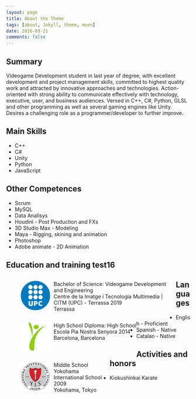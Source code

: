 ```yaml
---
layout: page
title: About the Theme
tags: [about, Jekyll, theme, moon]
date: 2016-03-21
comments: false
---
```


## Summary
Videogame Development student in last year of degree, with excellent development and project management skills, committed to highest quality work and attracted by innovative approaches and technologies. Action-oriented with strong ability to communicate effectively with technology, executive, user, and business audiences.
Versed in C++, C#, Python, GLSL and other programming as well as several gaming engines like Unity. Desires a challenging role as a programmer/developer to further improve.

## Main Skills
* C++
* C#
* Unity
* Python
* JavaScript

## Other Competences
* Scrum
* MySQL
* Data Analisys
* Houdini - Post Production and FXs
* 3D Studio Max - Modeling
* Maya - Rigging, skining and animation
* Photoshop
* Adobe animate - 2D Animation

## Education and training test16

<figure>
    <p style="max-idth:100%; float:left; overflow:auto;">
    <img src="../assets/img/UPC.png" alt="" style="width:90px; height:80px; float:left;">
      Bachelor of Science: Videogame Development and Engineering<br />
      Centre de la Imatge i Tecnologia Multimedia | CITM (UPC) - Terrassa 2019<br />
      Terrassa<br />
    </p>   
</figure>

<figure>
    <p style="max-idth:100%; float:left; overflow:auto;">
    <img src="../assets/img/PIA.png" alt="" style="width:90px; height:80px; float:left;">
      High School Diploma: High School<br />
      Escola Pia Nostra Senyora 2014<br />
      Barcelona, Barcelona<br />
    </p>   
</figure>

<figure>
    <p style="max-idth:100%; float:left; overflow:auto;">
    <img src="../assets/img/YIS.png" alt="" style="width:90px; height:80px; float:left;">
      Middle School<br />
      Yokohama International School 2009<br />
      Yokohama, Tokyo<br />
    </p>   
</figure>

## Languages
* English - Proficient
* Spanish - Native
* Catalan - Native

## Activities and honors
* Kiokushinkai Karate

